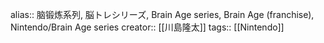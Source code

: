 alias:: 脑锻炼系列, 脳トレシリーズ, Brain Age series, Brain Age (franchise), Nintendo/Brain Age series
creator:: [[川島隆太]]
tags:: [[Nintendo]]
